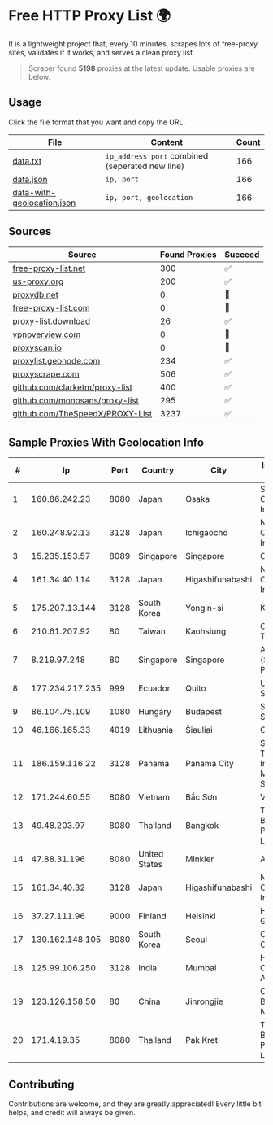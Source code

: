 
# Free HTTP Proxy List 🌍

It is a lightweight project that, every 10 minutes, scrapes lots of free-proxy sites, validates if it works, and serves a clean proxy list.


> Scraper found **5198** proxies at the latest update. Usable proxies are below.

## Usage

Click the file format that you want and copy the URL.


|File|Content|Count|
|----|-------|-----|
|[data.txt](https://raw.githubusercontent.com/themiralay/Proxy-List-World/master/data.txt)|`ip_address:port` combined (seperated new line)|166|
|[data.json](https://raw.githubusercontent.com/themiralay/Proxy-List-World/master/data.json)|`ip, port`|166|
|[data-with-geolocation.json](https://raw.githubusercontent.com/themiralay/Proxy-List-World/master/data-with-geolocation.json)|`ip, port, geolocation`|166|

## Sources

|Source|Found Proxies|Succeed|
|------|-------------|-------|
|[free-proxy-list.net](https://free-proxy-list.net)|300|✅|
|[us-proxy.org](https://www.us-proxy.org)|200|✅|
|[proxydb.net](http://proxydb.net)|0|🚫|
|[free-proxy-list.com](https://free-proxy-list.com/?page=&port=&type%5B%5D=http&type%5B%5D=https&up_time=0&search=Search)|0|🚫|
|[proxy-list.download](https://www.proxy-list.download/HTTP)|26|✅|
|[vpnoverview.com](https://vpnoverview.com/privacy/anonymous-browsing/free-proxy-servers)|0|🚫|
|[proxyscan.io](https://www.proxyscan.io)|0|🚫|
|[proxylist.geonode.com](https://proxylist.geonode.com/api/proxy-list?limit=300&page=1&sort_by=lastChecked&sort_type=desc&protocols=http,https)|234|✅|
|[proxyscrape.com](https://api.proxyscrape.com/v2/?request=displayproxies&protocol=http&timeout=10000&country=all&ssl=all&anonymity=all)|506|✅|
|[github.com/clarketm/proxy-list](https://raw.githubusercontent.com/clarketm/proxy-list/master/proxy-list-raw.txt)|400|✅|
|[github.com/monosans/proxy-list](https://raw.githubusercontent.com/monosans/proxy-list/main/proxies/http.txt)|295|✅|
|[github.com/TheSpeedX/PROXY-List](https://raw.githubusercontent.com/TheSpeedX/PROXY-List/master/http.txt)|3237|✅|


## Sample Proxies With Geolocation Info

|#|Ip|Port|Country|City|Internet Service Provider|
|-|--|----|-------|----|-------------------------|
|1|160.86.242.23|8080|Japan|Osaka|Sony Network Communications Inc|
|2|160.248.92.13|3128|Japan|Ichigaochō|NTT PC Communications, Inc.|
|3|15.235.153.57|8089|Singapore|Singapore|OVH Hosting|
|4|161.34.40.114|3128|Japan|Higashifunabashi|NTT PC Communications, Inc.|
|5|175.207.13.144|3128|South Korea|Yongin-si|Korea Telecom|
|6|210.61.207.92|80|Taiwan|Kaohsiung|Chunghwa Telecom Co., Ltd.|
|7|8.219.97.248|80|Singapore|Singapore|Alibaba Cloud (Singapore) Private Limited|
|8|177.234.217.235|999|Ecuador|Quito|Ufinet Panama S.A.|
|9|86.104.75.109|1080|Hungary|Budapest|Stark Industries Solutions LTD|
|10|46.166.165.33|4019|Lithuania|Šiauliai|Cherry Servers|
|11|186.159.116.22|3128|Panama|Panama City|Servicios de Tecnologías de Información de Misión Crítica, S.A.|
|12|171.244.60.55|8080|Vietnam|Bắc Sơn|VIETEL|
|13|49.48.203.97|8080|Thailand|Bangkok|Triple T Broadband Public Company Limited|
|14|47.88.31.196|8080|United States|Minkler|Alibaba.com LLC|
|15|161.34.40.32|3128|Japan|Higashifunabashi|NTT PC Communications, Inc.|
|16|37.27.111.96|9000|Finland|Helsinki|Hetzner Online GmbH|
|17|130.162.148.105|8080|South Korea|Seoul|Oracle Corporation|
|18|125.99.106.250|3128|India|Mumbai|Hathway IP over Cable Internet Access|
|19|123.126.158.50|80|China|Jinrongjie|China Unicom Beijing Province Network|
|20|171.4.19.35|8080|Thailand|Pak Kret|Triple T Broadband Public Company Limited|



## Contributing

Contributions are welcome, and they are greatly appreciated! Every
little bit helps, and credit will always be given.

